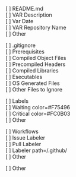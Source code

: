 [ ] README.md  
  [ ] VAR Description  
  [ ] Var Date  
  [ ] VAR Repository Name  
  [ ] Other  
  
[ ] .gitignore  
  [ ] Prerequisites  
  [ ] Compiled Object Files  
  [ ] Precompiled Headers  
  [ ] Compiled Libraries  
  [ ] Esecutables  
  [ ] OS Generated Files  
  [ ] Other Files to Ignore  
  
[ ] Labels  
  [ ] Waiting   color=#F75496  
  [ ] Critical  color=#FC0B03  
  [ ] Other  

[ ] Workflows  
  [ ] Issue Labeler  
  [ ] Pull Labeler  
  [ ] Labeler   path=/.github/  
  [ ] Other  
  
[ ] Other  
